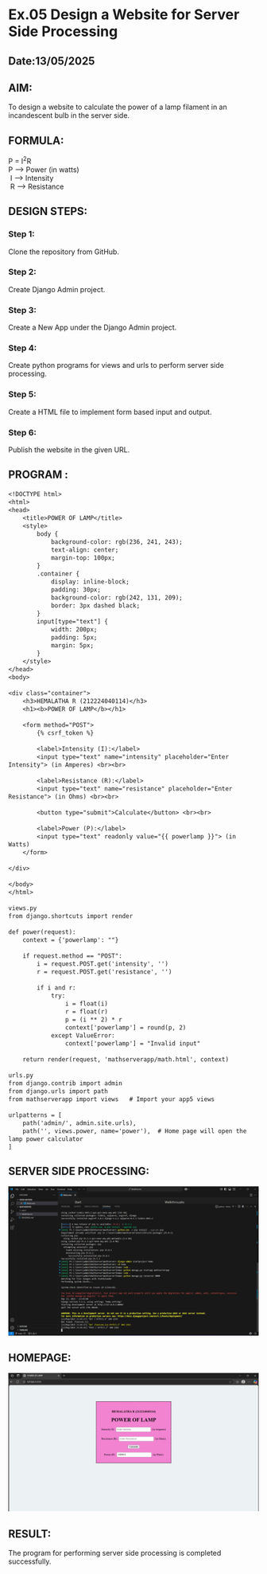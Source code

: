 # Ex.05 Design a Website for Server Side Processing
## Date:13/05/2025

## AIM:
 To design a website to calculate the power of a lamp filament in an incandescent bulb in the server side. 


## FORMULA:
P = I<sup>2</sup>R
<br> P --> Power (in watts)
<br> I --> Intensity
<br> R --> Resistance

## DESIGN STEPS:

### Step 1:
Clone the repository from GitHub.

### Step 2:
Create Django Admin project.

### Step 3:
Create a New App under the Django Admin project.

### Step 4:
Create python programs for views and urls to perform server side processing.

### Step 5:
Create a HTML file to implement form based input and output.

### Step 6:
Publish the website in the given URL.

## PROGRAM :
~~~
<!DOCTYPE html>
<html>
<head>
    <title>POWER OF LAMP</title>
    <style>
        body {
            background-color: rgb(236, 241, 243);
            text-align: center;
            margin-top: 100px;
        }
        .container {
            display: inline-block;
            padding: 30px;
            background-color: rgb(242, 131, 209);
            border: 3px dashed black;
        }
        input[type="text"] {
            width: 200px;
            padding: 5px;
            margin: 5px;
        }
    </style>
</head>
<body>

<div class="container">
    <h3>HEMALATHA R (212224040114)</h3>
    <h1><b>POWER OF LAMP</b></h1>

    <form method="POST">
        {% csrf_token %}

        <label>Intensity (I):</label>
        <input type="text" name="intensity" placeholder="Enter Intensity"> (in Amperes) <br><br>

        <label>Resistance (R):</label>
        <input type="text" name="resistance" placeholder="Enter Resistance"> (in Ohms) <br><br>

        <button type="submit">Calculate</button> <br><br>

        <label>Power (P):</label>
        <input type="text" readonly value="{{ powerlamp }}"> (in Watts)
    </form>

</div>

</body>
</html>

views.py
from django.shortcuts import render

def power(request):
    context = {'powerlamp': ""}

    if request.method == "POST":
        i = request.POST.get('intensity', '')
        r = request.POST.get('resistance', '')

        if i and r:
            try:
                i = float(i)
                r = float(r)
                p = (i ** 2) * r
                context['powerlamp'] = round(p, 2)  
            except ValueError:
                context['powerlamp'] = "Invalid input"

    return render(request, 'mathserverapp/math.html', context)

urls.py
from django.contrib import admin
from django.urls import path
from mathserverapp import views   # Import your app5 views

urlpatterns = [
    path('admin/', admin.site.urls),
    path('', views.power, name='power'),  # Home page will open the lamp power calculator
]

~~~

## SERVER SIDE PROCESSING:

![alt text](<hema/Screenshot 2025-05-13 134654.png>)

## HOMEPAGE:

![alt text](<hema/Screenshot 2025-05-13 134600.png>)

## RESULT:
The program for performing server side processing is completed successfully.

